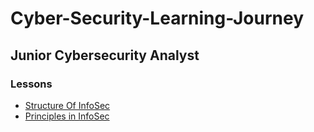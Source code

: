 # Cyber-Security-Learning-Journey


## Junior Cybersecurity Analyst

### Lessons

- [Structure Of InfoSec](./Structure_Of_Infosec.md)
- [ Principles in InfoSec](./Principles_in_InfoSec.md)
